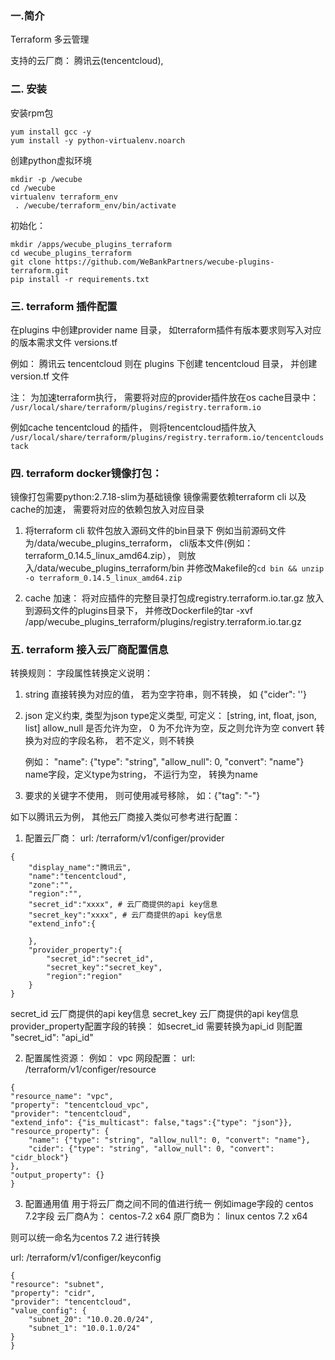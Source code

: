 
### 一.简介
Terraform 多云管理

支持的云厂商： 腾讯云(tencentcloud),


### 二. 安装

安装rpm包
```
yum install gcc -y
yum install -y python-virtualenv.noarch
```
创建python虚拟环境
```
mkdir -p /wecube
cd /wecube
virtualenv terraform_env
 . /wecube/terraform_env/bin/activate
```

初始化：
```
mkdir /apps/wecube_plugins_terraform
cd wecube_plugins_terraform
git clone https://github.com/WeBankPartners/wecube-plugins-terraform.git
pip install -r requirements.txt
```

### 三. terraform 插件配置
在plugins 中创建provider name 目录， 如terraform插件有版本要求则写入对应的版本需求文件 versions.tf

例如： 腾讯云 tencentcloud
则在 plugins 下创建 tencentcloud 目录， 并创建version.tf 文件

注： 为加速terraform执行， 需要将对应的provider插件放在os cache目录中：
`/usr/local/share/terraform/plugins/registry.terraform.io`

例如cache tencentcloud 的插件，
则将tencentcloud插件放入 `/usr/local/share/terraform/plugins/registry.terraform.io/tencentcloudstack`

### 四. terraform docker镜像打包：
镜像打包需要python:2.7.18-slim为基础镜像
镜像需要依赖terraform cli 以及cache的加速， 需要将对应的依赖包放入对应目录
1. 将terraform cli 软件包放入源码文件的bin目录下
 例如当前源码文件为/data/wecube_plugins_terraform， cli版本文件(例如：terraform_0.14.5_linux_amd64.zip），
 则放入/data/wecube_plugins_terraform/bin  并修改Makefile的`cd bin && unzip -o terraform_0.14.5_linux_amd64.zip`

2. cache 加速：
将对应插件的完整目录打包成registry.terraform.io.tar.gz 放入到源码文件的plugins目录下，
并修改Dockerfile的tar -xvf /app/wecube_plugins_terraform/plugins/registry.terraform.io.tar.gz

### 五. terraform 接入云厂商配置信息
转换规则：
字段属性转换定义说明：
1. string 直接转换为对应的值， 若为空字符串，则不转换， 如 {"cider": ''}
2. json 定义约束, 类型为json
   type定义类型, 可定义： [string, int, float, json, list]
   allow_null 是否允许为空， 0 为不允许为空，反之则允许为空
   convert 转换为对应的字段名称， 若不定义，则不转换

   例如： "name": {"type": "string", "allow_null": 0, "convert": "name"}
    name字段，定义type为string， 不运行为空， 转换为name
3. 要求的关键字不使用， 则可使用减号移除， 如：{"tag": "-"}

如下以腾讯云为例， 其他云厂商接入类似可参考进行配置：
1. 配置云厂商：
url: /terraform/v1/configer/provider

```
{
    "display_name":"腾讯云",
    "name":"tencentcloud",
    "zone":"",
    "region":"",
    "secret_id":"xxxx", # 云厂商提供的api key信息
    "secret_key":"xxxx", # 云厂商提供的api key信息
    "extend_info":{

    },
    "provider_property":{
        "secret_id":"secret_id",
        "secret_key":"secret_key",
        "region":"region"
    }
}
```
secret_id 云厂商提供的api key信息
secret_key 云厂商提供的api key信息
provider_property配置字段的转换： 如secret_id 需要转换为api_id 则配置 "secret_id": "api_id"

2. 配置属性资源：
例如： vpc 网段配置：
url: /terraform/v1/configer/resource

```
{
"resource_name": "vpc",
"property": "tencentcloud_vpc",
"provider": "tencentcloud",
"extend_info": {"is_multicast": false,"tags":{"type": "json"}},
"resource_property": {
	"name": {"type": "string", "allow_null": 0, "convert": "name"},
	"cider": {"type": "string", "allow_null": 0, "convert": "cidr_block"}
},
"output_property": {}
}
```

3. 配置通用值
用于将云厂商之间不同的值进行统一
例如image字段的 centos 7.2字段
云厂商A为： centos-7.2 x64
原厂商B为： linux centos 7.2 x64

则可以统一命名为centos 7.2 进行转换

url: /terraform/v1/configer/keyconfig

```
{
"resource": "subnet",
"property": "cidr",
"provider": "tencentcloud",
"value_config": {
	"subnet_20": "10.0.20.0/24",
	"subnet_1": "10.0.1.0/24"
}
}
```

